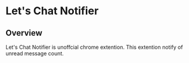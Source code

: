 Let's Chat Notifier
====

## Overview
Let's Chat Notifier is unoffcial chrome extention.
This extention notify of unread message count.
